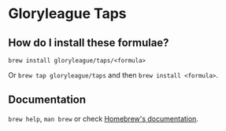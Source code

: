 # Gloryleague Taps

## How do I install these formulae?

`brew install gloryleague/taps/<formula>`

Or `brew tap gloryleague/taps` and then `brew install <formula>`.

## Documentation

`brew help`, `man brew` or check [Homebrew's documentation](https://docs.brew.sh).
